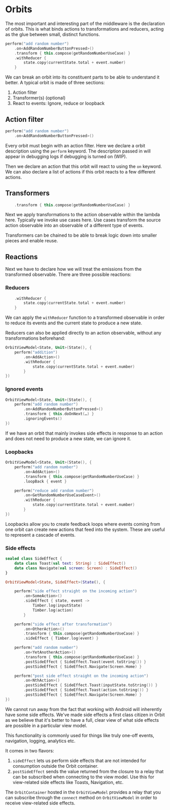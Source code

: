 # Orbits

The most important and interesting part of the middleware is the declaration of
orbits. This is what binds actions to transformations and reducers, acting as
the glue between small, distinct functions.

``` kotlin
perform("add random number")
    .on<AddRandomNumberButtonPressed>()
    .transform { this.compose(getRandomNumberUseCase) }
    .withReducer {
        state.copy(currentState.total + event.number)
    }
```

We can break an orbit into its constituent parts to be able to understand it
better. A typical orbit is made of three sections:

1. Action filter
1. Transformer(s) (optional)
1. React to events: Ignore, reduce or loopback

## Action filter

``` kotlin
perform("add random number")
    .on<AddRandomNumberButtonPressed>()
```

Every orbit must begin with an action filter. Here we declare a orbit
description using the `perform` keyword. The description passed in will appear
in debugging logs if debugging is turned on (WIP).

Then we declare an action that this orbit will react to using the `on` keyword.
We can also declare a list of actions if this orbit reacts to a few different
actions.

## Transformers

``` kotlin
    .transform { this.compose(getRandomNumberUseCase) }
```

Next we apply transformations to the action observable within the lambda here.
Typically we invoke use cases here. Use cases transform the source action
observable into an observable of a different type of events.

Transformers can be chained to be able to break logic down into smaller pieces
and enable reuse.

## Reactions

Next we have to declare how we will treat the emissions from the transformed
observable. There are three possible reactions:

### Reducers

``` kotlin
    .withReducer {
        state.copy(currentState.total + event.number)
    }
```

We can apply the `withReducer` function to a transformed observable in order to
reduce its events and the current state to produce a new state.

Reducers can also be applied directly to an action observable, without any
transformations beforehand:

``` kotlin
OrbitViewModel<State, Unit>(State(), {
    perform("addition")
        .on<AddAction>()
        .withReducer {
            state.copy(currentState.total + event.number)
        }
})
```

### Ignored events

``` kotlin
OrbitViewModel<State, Unit>(State(), {
    perform("add random number")
        .on<AddRandomNumberButtonPressed>()
        .transform { this.doOnNext(…) }
        .ignoringEvents()
})
```

If we have an orbit that mainly invokes side effects in response to an action
and does not need to produce a new state, we can ignore it.

### Loopbacks

``` kotlin
OrbitViewModel<State, Unit>(State(), {
    perform("add random number")
        .on<AddAction>()
        .transform { this.compose(getRandomNumberUseCase) }
        .loopBack { event }

    perform("reduce add random number")
        .on<GetRandomNumberUseCaseEvent>()
        .withReducer {
            state.copy(currentState.total + event.number)
        }
})
```

Loopbacks allow you to create feedback loops where events coming from one orbit
can create new actions that feed into the system. These are useful to represent
a cascade of events.

### Side effects

``` kotlin
sealed class SideEffect {
    data class Toast(val text: String) : SideEffect()
    data class Navigate(val screen: Screen) : SideEffect()
}

OrbitViewModel<State, SideEffect>(State(), {

    perform("side effect straight on the incoming action")
        .on<SomeAction>()
        .sideEffect { state, event ->
            Timber.log(inputState)
            Timber.log(action)
        }

    perform("side effect after transformation")
        .on<OtherAction>()
        .transform { this.compose(getRandomNumberUseCase) }
        .sideEffect { Timber.log(event) }

    perform("add random number")
        .on<YetAnotherAction>()
        .transform { this.compose(getRandomNumberUseCase) }
        .postSideEffect { SideEffect.Toast(event.toString()) }
        .postSideEffect { SideEffect.Navigate(Screen.Home) }

    perform("post side effect straight on the incoming action")
        .on<NthAction>()
        .postSideEffect { SideEffect.Toast(inputState.toString()) }
        .postSideEffect { SideEffect.Toast(action.toString()) }
        .postSideEffect { SideEffect.Navigate(Screen.Home) }
})
```

We cannot run away from the fact that working with Android will
inherently have some side effects. We've made side effects a first class
citizen in Orbit as we believe that it's better to have a full, clear
view of what side effects are possible in a particular view model.

This functionality is commonly used for things like truly one-off events,
navigation, logging, analytics etc.

It comes in two flavors:

1. `sideEffect` lets us perform side effects that are not intended for
   consumption outside the Orbit container.
1. `postSideEffect` sends the value returned from the closure to a relay
   that can be subscribed when connecting to the view model. Use this for
   view-related side effects like Toasts, Navigation, etc.

The `OrbitContainer` hosted in the `OrbitViewModel` provides a relay that
you can subscribe through the `connect` method on `OrbitViewModel` in order
to receive view-related side effects.
